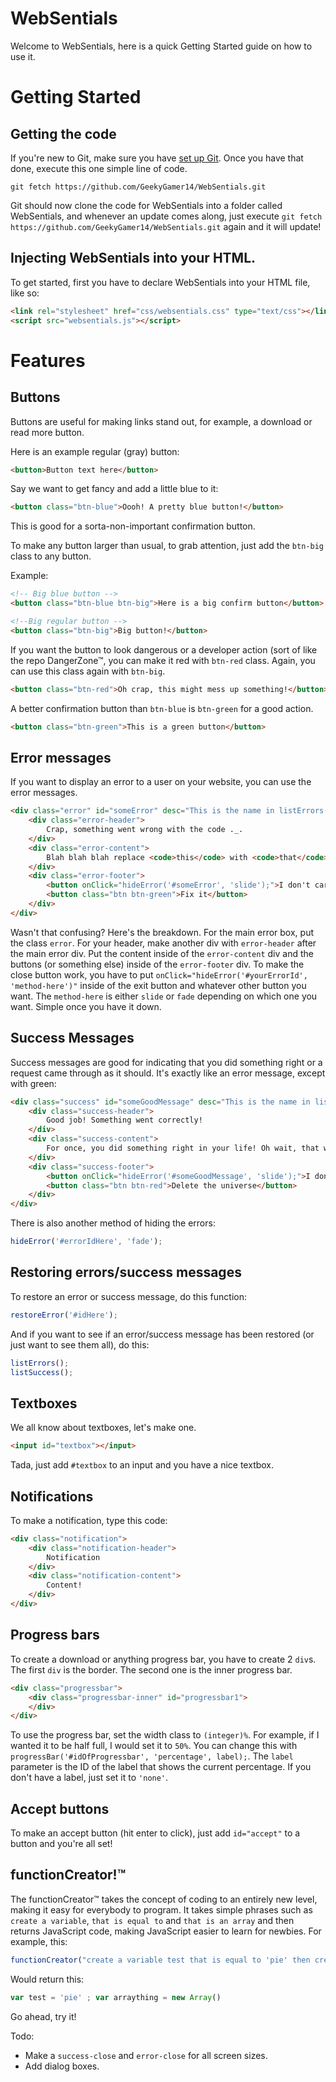WebSentials
===

Welcome to WebSentials, here is a quick Getting Started guide on how to use it.

Getting Started
=

Getting the code
-

If you're new to Git, make sure you have [set up Git](https://help.github.com/articles/set-up-git). Once you have that done, execute this one simple line of code.

    git fetch https://github.com/GeekyGamer14/WebSentials.git

Git should now clone the code for WebSentials into a folder called WebSentials, and whenever an update comes along, just execute `git fetch https://github.com/GeekyGamer14/WebSentials.git` again and it will update!

Injecting WebSentials into your HTML.
-

To get started, first you have to declare WebSentials into your HTML file, like so:

```html
<link rel="stylesheet" href="css/websentials.css" type="text/css"></link>
<script src="websentials.js"></script>
```

Features
=

Buttons
-

Buttons are useful for making links stand out, for example, a download or read more button.

Here is an example regular (gray) button:

```html
<button>Button text here</button>
```

Say we want to get fancy and add a little blue to it:

```html
<button class="btn-blue">Oooh! A pretty blue button!</button>
```
    
This is good for a sorta-non-important confirmation button.

To make any button larger than usual, to grab attention, just add the `btn-big` class to any button.

Example:

```html
<!-- Big blue button -->
<button class="btn-blue btn-big">Here is a big confirm button</button>

<!--Big regular button -->
<button class="btn-big">Big button!</button>
```

If you want the button to look dangerous or a developer action (sort of like the repo DangerZone&trade;, you can make it red with `btn-red` class. Again, you can use this class again with `btn-big`.

```html
<button class="btn-red">Oh crap, this might mess up something!</button>
```

A better confirmation button than `btn-blue` is `btn-green` for a good action.

```html
<button class="btn-green">This is a green button</button>
```

Error messages
-

If you want to display an error to a user on your website, you can use the error messages.

```html
<div class="error" id="someError" desc="This is the name in listErrors()">
    <div class="error-header">
        Crap, something went wrong with the code ._.
    </div>
    <div class="error-content">
        Blah blah blah replace <code>this</code> with <code>that</code> and make sure there are no errors next time, idiot.
    </div>
    <div class="error-footer">
        <button onClick="hideError('#someError', 'slide');">I don't care, go on with it.</button>
        <button class="btn btn-green">Fix it</button>
    </div>
</div>
```

Wasn't that confusing? Here's the breakdown. For the main error box, put the class `error`. For your header, make another div with `error-header` after the main error div. Put the content inside of the `error-content` div and the buttons (or something else) inside of the `error-footer` div. To make the close button work, you have to put `onClick="hideError('#yourErrorId', 'method-here')"` inside of the exit button and whatever other button you want. The `method-here` is either `slide` or `fade` depending on which one you want. Simple once you have it down.

Success Messages
-

Success messages are good for indicating that you did something right or a request came through as it should. It's exactly like an error message, except with green:

```html
<div class="success" id="someGoodMessage" desc="This is the name in listSuccess()">
    <div class="success-header">
        Good job! Something went correctly!
    </div>
    <div class="success-content">
        For once, you did something right in your life! Oh wait, that was the server. Nevermind, go back to your non-right life.
    </div>
    <div class="success-footer">
        <button onClick="hideError('#someGoodMessage', 'slide');">I don't care, go on with it.</button>
        <button class="btn btn-red">Delete the universe</button>
    </div>
</div>
```

There is also another method of hiding the errors:

```javascript
hideError('#errorIdHere', 'fade');
```

Restoring errors/success messages
-

To restore an error or success message, do this function:

```javascript
restoreError('#idHere');
```

And if you want to see if an error/success message has been restored (or just want to see them all), do this:

```javascript
listErrors();
listSuccess();
```

Textboxes
-

We all know about textboxes, let's make one.

```html
<input id="textbox"></input>
```

Tada, just add `#textbox` to an input and you have a nice textbox.

Notifications
-

To make a notification, type this code:

```html
<div class="notification">
    <div class="notification-header">
        Notification
    </div>
    <div class="notification-content">
        Content!
    </div>
</div>
```

Progress bars
-

To create a download or anything progress bar, you have to create 2 `div`s.
The first `div` is the border. The second one is the inner progress bar.

```html
<div class="progressbar">
    <div class="progressbar-inner" id="progressbar1">
    </div>
</div>
```

To use the progress bar, set the width class to `(integer)%`. For example, if I wanted it to be half full, I would set it to `50%`. You can change this with `progressBar('#idOfProgressbar', 'percentage', label);`. The `label` parameter is the ID of the label that shows the current percentage. If you don't have a label, just set it to `'none'`.

Accept buttons
-

To make an accept button (hit enter to click), just add `id="accept"` to a button and you're all set!

functionCreator!&trade;
-

The functionCreator&trade; takes the concept of coding to an entirely new level, making it easy for everybody to program. It takes simple phrases such as `create a variable`, `that is equal to` and `that is an array` and then returns JavaScript code, making JavaScript easier to learn for newbies. For example, this:

```javascript
functionCreator("create a variable test that is equal to 'pie' then create a variable arraything that is an array");
```

Would return this:

```javascript
var test = 'pie' ; var arraything = new Array()
```

Go ahead, try it!

Todo:

 - Make a `success-close` and `error-close` for all screen sizes.
 - Add dialog boxes.
